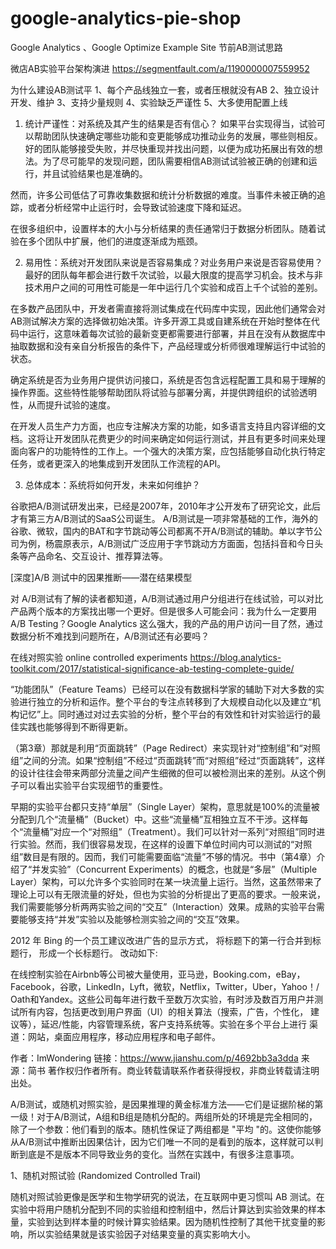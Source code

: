 # google-analytics-pie-shop
Google Analytics 、Google Optimize Example Site
节前AB测试思路

微店AB实验平台架构演进 https://segmentfault.com/a/1190000007559952

为什么建设AB测试平 
	1、每个产品线独立一套，或者压根就没有AB
	2、独立设计开发、维护
	3、支持少量规则
	4、实验缺乏严谨性
	5、大多使用配置上线


1. 统计严谨性：对系统及其产生的结果是否有信心？
如果平台实现得当，试验可以帮助团队快速确定哪些功能和变更能够成功推动业务的发展，哪些则相反。好的团队能够接受失败，并尽快重现并找出问题，以便为成功拓展出有效的想法。为了尽可能早的发现问题，团队需要相信AB测试试验被正确的创建和运行，并且试验结果也是准确的。

然而，许多公司低估了可靠收集数据和统计分析数据的难度。当事件未被正确的追踪，或者分析经常中止运行时，会导致试验速度下降和延迟。

在很多组织中，设置样本的大小与分析结果的责任通常归于数据分析团队。随着试验在多个团队中扩展，他们的进度逐渐成为瓶颈。

2. 易用性：系统对开发团队来说是否容易集成？对业务用户来说是否容易使用？
最好的团队每年都会进行数千次试验，以最大限度的提高学习机会。技术与非技术用户之间的可用性可能是一年中运行几个实验和成百上千个试验的差别。

在多数产品团队中，开发者需直接将测试集成在代码库中实现，因此他们通常会对AB测试解决方案的选择做初始决策。许多开源工具或自建系统在开始时整体在代码中运行，这意味着每次试验的最新变更都需要进行部署，并且在没有从数据库中抽取数据和没有亲自分析报告的条件下，产品经理或分析师很难理解运行中试验的状态。

确定系统是否为业务用户提供访问接口，系统是否包含远程配置工具和易于理解的操作界面。这些特性能够帮助团队将试验与部署分离，并提供跨组织的试验透明性，从而提升试验的速度。

在开发人员生产力方面，也应专注解决方案的功能，如多语言支持且内容详细的文档。这将让开发团队花费更少的时间来确定如何运行测试，并且有更多时间来处理面向客户的功能特性的工作上。一个强大的决策方案，应包括能够自动化执行特定任务，或者更深入的地集成到开发团队工作流程的API。

3. 总体成本：系统将如何开发，未来如何维护？	
	
谷歌把A/B测试研发出来，已经是2007年，2010年才公开发布了研究论文，此后才有第三方A/B测试的SaaS公司诞生。
A/B测试是一项非常基础的工作，海外的谷歌、微软，国内的BAT和字节跳动等公司都离不开A/B测试的辅助。单以字节公司为例，杨震原表示，A/B测试广泛应用于字节跳动方方面面，包括抖音和今日头条等产品命名、交互设计、推荐算法等。


[深度]A/B 测试中的因果推断——潜在结果模型

对 A/B测试有了解的读者都知道，A/B测试通过用户分组进行在线试验，可以对比产品两个版本的方案找出哪一个更好。但是很多人可能会问：我为什么一定要用 A/B Testing？Google Analytics 这么强大，我的产品的用户访问一目了然，通过数据分析不难找到问题所在，A/B测试还有必要吗？


在线对照实验 online controlled experiments
https://blog.analytics-toolkit.com/2017/statistical-significance-ab-testing-complete-guide/


“功能团队”（Feature Teams）已经可以在没有数据科学家的辅助下对大多数的实验进行独立的分析和运作。整个平台的专注点转移到了大规模自动化以及建立“机构记忆”上。同时通过对过去实验的分析，整个平台的有效性和针对实验运行的最佳实践也能够得到不断得更新。



（第3章）那就是利用“页面跳转”（Page Redirect）来实现针对“控制组”和“对照组”之间的分流。如果“控制组”不经过“页面跳转”而“对照组”经过“页面跳转”，这样的设计往往会带来两部分流量之间产生细微的但可以被检测出来的差别。从这个例子可以看出实验平台实现细节的重要性。

早期的实验平台都只支持“单层”（Single Layer）架构，意思就是100%的流量被分配到几个“流量桶”（Bucket）中。这些“流量桶”互相独立互不干涉。这样每个“流量桶”对应一个“对照组”（Treatment）。我们可以针对一系列“对照组”同时进行实验。然而，我们很容易发现，在这样的设置下单位时间内可以测试的“对照组”数目是有限的。因而，我们可能需要面临“流量”不够的情况。书中（第4章）介绍了“并发实验”（Concurrent Experiments）的概念，也就是“多层”（Multiple Layer）架构，可以允许多个实验同时在某一块流量上运行。当然，这虽然带来了理论上可以有无限流量的好处，但也为实验的分析提出了更高的要求。一般来说，我们需要能够分析两两实验之间的“交互”（Interaction）效果。成熟的实验平台需要能够支持“并发”实验以及能够检测实验之间的“交互”效果。




2012 年 Bing 的一个员工建议改进广告的显示方式， 将标题下的第一行合并到标题行， 形成一个长标题行。 改动如下:


在线控制实验在Airbnb等公司被大量使用，亚马逊，Booking.com，eBay，Facebook，谷歌，LinkedIn，Lyft，微软，Netflix，Twitter，Uber，Yahoo！/ Oath和Yandex。这些公司每年进行数千至数万次实验，有时涉及数百万用户并测试所有内容，包括更改到用户界面（UI）的相关算法（搜索，广告，个性化，
建议等），延迟/性能，内容管理系统，客户支持系统等。实验在多个平台上进行
渠道：网站，桌面应用程序，移动应用程序和电子邮件。

作者：ImWondering
链接：https://www.jianshu.com/p/4692bb3a3dda
来源：简书
著作权归作者所有。商业转载请联系作者获得授权，非商业转载请注明出处。


A/B测试，或随机对照实验，是因果推理的黄金标准方法——它们是证据阶梯的第一级！对于A/B测试，A组和B组是随机分配的。两组所处的环境是完全相同的，除了一个参数：他们看到的版本。随机性保证了两组都是 "平均 "的。这使你能够从A/B测试中推断出因果估计，因为它们唯一不同的是看到的版本，这样就可以判断到底是不是版本不同导致业务的变化。当然在实践中，有很多注意事项。

1、随机对照试验 (Randomized Controlled Trail)

随机对照试验更像是医学和生物学研究的说法，在互联网中更习惯叫 AB 测试。在实验中将用户随机分配到不同的实验组和控制组中，然后计算达到实验效果的样本量，实验到达到样本量的时候计算实验结果。因为随机性控制了其他干扰变量的影响，所以实验结果就是该实验因子对结果变量的真实影响大小。
